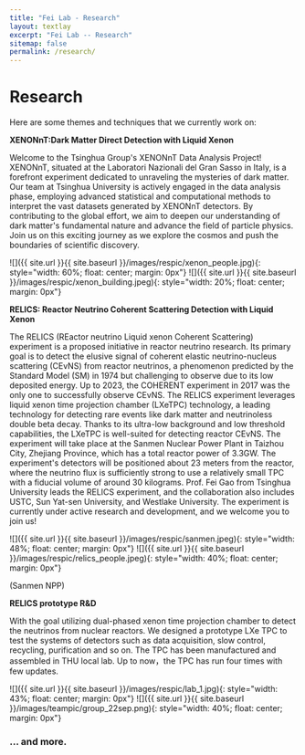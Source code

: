 ```yaml
---
title: "Fei Lab - Research"
layout: textlay
excerpt: "Fei Lab -- Research"
sitemap: false
permalink: /research/
---
```


# Research

Here are some themes and techniques that we currently work on:

**XENONnT:Dark Matter Direct Detection with Liquid Xenon** 

Welcome to the Tsinghua Group's XENONnT Data Analysis Project! XENONnT, situated at the Laboratori Nazionali del Gran Sasso in Italy, is a forefront experiment dedicated to unraveling the mysteries of dark matter. Our team at Tsinghua University is actively engaged in the data analysis phase, employing advanced statistical and computational methods to interpret the vast datasets generated by XENONnT detectors. By contributing to the global effort, we aim to deepen our understanding of dark matter's fundamental nature and advance the field of particle physics. Join us on this exciting journey as we explore the cosmos and push the boundaries of scientific discovery.

![]({{ site.url }}{{ site.baseurl }}/images/respic/xenon_people.jpg){: style="width: 60%; float: center; margin: 0px"}
![]({{ site.url }}{{ site.baseurl }}/images/respic/xenon_building.jpeg){: style="width: 20%; float: center; margin: 0px"}


**RELICS: Reactor Neutrino Coherent Scattering Detection with Liquid Xenon** 

The RELICS (REactor neutrino Liquid xenon Coherent Scattering) experiment is a proposed initiative in reactor neutrino research. Its primary goal is to detect the elusive signal of coherent elastic neutrino-nucleus scattering (CEvNS) from reactor neutrinos, a phenomenon predicted by the Standard Model (SM) in 1974 but challenging to observe due to its low deposited energy. Up to 2023, the COHERENT experiment in 2017 was the only one to successfully observe CEvNS. The RELICS experiment leverages liquid xenon time projection chamber (LXeTPC) technology, a leading technology for detecting rare events like dark matter and neutrinoless double beta decay. Thanks to its ultra-low background and low threshold capabilities, the LXeTPC is well-suited for detecting reactor CEvNS. The experiment will take place at the Sanmen Nuclear Power Plant in Taizhou City, Zhejiang Province, which has a total reactor power of 3.3GW. The experiment's detectors will be positioned about 23 meters from the reactor, where the neutrino flux is sufficiently strong to use a relatively small TPC with a fiducial volume of around 30 kilograms. Prof. Fei Gao from Tsinghua University leads the RELICS experiment, and the collaboration also includes USTC, Sun Yat-sen University, and Westlake University. The experiment is currently under active research and development, and we welcome you to join us!


![]({{ site.url }}{{ site.baseurl }}/images/respic/sanmen.jpeg){: style="width: 48%; float: center; margin: 0px"}
![]({{ site.url }}{{ site.baseurl }}/images/respic/relics_people.jpeg){: style="width: 40%; float: center; margin: 0px"}

(Sanmen NPP)

**RELICS prototype R&D**

With the goal utilizing dual-phased xenon time projection chamber to detect the neutrinos from nuclear reactors. We designed a prototype LXe TPC to test the systems of detectors such as data acquisition, slow control, recycling, purification and so on.
The TPC has been manufactured and assembled in THU local lab. Up to now，the TPC has run four times with few updates.  

![]({{ site.url }}{{ site.baseurl }}/images/respic/lab_1.jpg){: style="width: 43%; float: center; margin: 0px"}
![]({{ site.url }}{{ site.baseurl }}/images/teampic/group_22sep.png){: style="width: 40%; float: center; margin: 0px"}


### ... and more.
